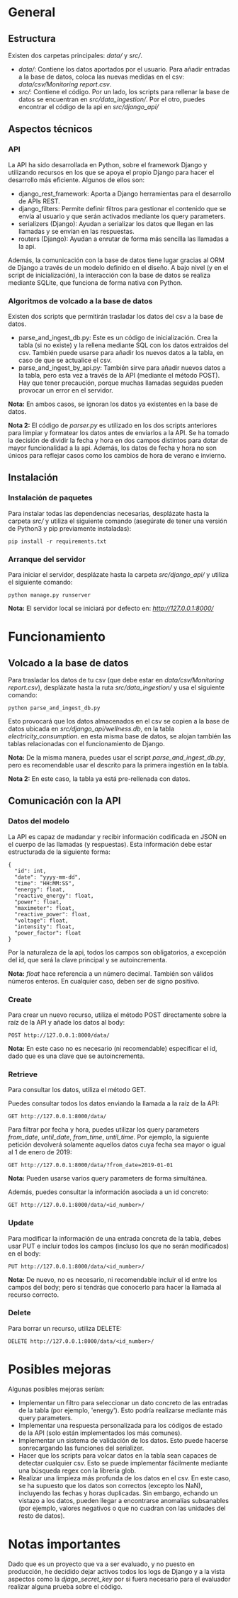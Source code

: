 # General
## Estructura
Existen dos carpetas principales: *data/* y *src/*. 

- *data/*: Contiene los datos aportados por el usuario. Para añadir entradas a la base de datos, coloca las nuevas medidas en el csv: *data/csv/Monitoring report.csv*.
- *src/*: Contiene el código. Por un lado, los scripts para rellenar la base de datos se encuentran en *src/data_ingestion/*. Por el otro, puedes encontrar el código de la api en *src/django_api/*

## Aspectos técnicos
### API

La API ha sido desarrollada en Python, sobre el framework Django y utilizando recursos en los que se apoya el propio Django para hacer el desarrollo más eficiente. Algunos de ellos son:

- django_rest_framework: Aporta a Django herramientas para el desarrollo de APIs REST.
- django_filters: Permite definir filtros para gestionar el contenido que se envía al usuario y que serán activados mediante los query parameters.
- serializers (Django): Ayudan a serializar los datos que llegan en las llamadas y se envían en las respuestas.
- routers (Django): Ayudan a enrutar de forma más sencilla las llamadas a la api.

Además, la comunicación con la base de datos tiene lugar gracias al ORM de Django a través de un modelo definido en el diseño. A bajo nivel (y en el script de inicialización), la interacción con la base de datos se realiza mediante SQLite, que funciona de forma nativa con Python.

### Algoritmos de volcado a la base de datos
Existen dos scripts que permitirán trasladar los datos del csv a la base de datos.

- parse_and_ingest_db.py: Este es un código de inicialización. Crea la tabla (si no existe) y la rellena mediante SQL con los datos extraidos del csv. También puede usarse para añadir los nuevos datos a la tabla, en caso de que se actualice el csv.
- parse_and_ingest_by_api.py: También sirve para añadir nuevos datos a la tabla, pero esta vez a través de la API (mediante el método POST). Hay que tener precaución, porque muchas llamadas seguidas pueden provocar un error en el servidor.

**Nota:** En ambos casos, se ignoran los datos ya existentes en la base de datos.

**Nota 2:** El código de *parser.py* es utilizado en los dos scripts anteriores para limpiar y formatear los datos antes de enviarlos a la API. Se ha tomado la decisión de dividir la fecha y hora en dos campos distintos para dotar de mayor funcionalidad a la api. Además, los datos de fecha y hora no son únicos para reflejar casos como los cambios de hora de verano e invierno.

## Instalación
### Instalación de paquetes

Para instalar todas las dependencias necesarias, desplázate hasta la carpeta *src/* y utiliza el siguiente comando (asegúrate de tener una versión de Python3 y pip previamente instaladas):

```
pip install -r requirements.txt
```
### Arranque del servidor

Para iniciar el servidor, desplázate hasta la carpeta *src/django_api/* y utiliza el siguiente comando:

```
python manage.py runserver
```

**Nota:** El servidor local se iniciará por defecto en: *http://127.0.0.1:8000/*

# Funcionamiento
## Volcado a la base de datos

Para trasladar los datos de tu csv (que debe estar en *data/csv/Monitoring report.csv*), desplázate hasta la ruta *src/data_ingestion/* y usa el siguiente comando:

```
python parse_and_ingest_db.py
```

Esto provocará que los datos almacenados en el csv se copien a la base de datos ubicada en *src/django_api/wellness.db*, en la tabla *electricity_consumption*. en esta misma base de datos, se alojan también las tablas relacionadas con el funcionamiento de Django.

**Nota:** De la misma manera, puedes usar el script *parse_and_ingest_db.py*, pero es recomendable usar el descrito para la primera ingestión en la tabla.

**Nota 2:** En este caso, la tabla ya está pre-rellenada con datos.

## Comunicación con la API
### Datos del modelo

La API es capaz de madandar y recibir información codificada en JSON en el cuerpo de las llamadas (y respuestas). Esta información debe estar estructurada de la siguiente forma: 

```
{
  "id": int,
  "date": "yyyy-mm-dd",
  "time": "HH:MM:SS",
  "energy": float,
  "reactive_energy": float,
  "power": float,
  "maximeter": float,
  "reactive_power": float,
  "voltage": float,
  "intensity": float,
  "power_factor": float
}
```

Por la naturaleza de la api, todos los campos son obligatorios, a excepción del id, que será la clave principal y se autoincrementa. 

**Nota:** *float* hace referencia a un número decimal. También son válidos números enteros. En cualquier caso, deben ser de signo positivo.

### Create 

Para crear un nuevo recurso, utiliza el método POST directamente sobre la raíz de la API y añade los datos al body:

```
POST http://127.0.0.1:8000/data/
```

**Nota:** En este caso no es necesario (ni recomendable) especificar el id, dado que es una clave que se autoincrementa.

### Retrieve

Para consultar los datos, utiliza el método GET. 

Puedes consultar todos los datos enviando la llamada a la raíz de la API:

```
GET http://127.0.0.1:8000/data/
```

Para filtrar por fecha y hora, puedes utilizar los query parameters *from_date*, *until_date*, *from_time*, *until_time*. Por ejemplo, la siguiente petición devolverá solamente aquellos datos cuya fecha sea mayor o igual al 1 de enero de 2019:

```
GET http://127.0.0.1:8000/data/?from_date=2019-01-01
```

**Nota:** Pueden usarse varios query parameters de forma simultánea.

Además, puedes consultar la información asociada a un id concreto:

```
GET http://127.0.0.1:8000/data/<id_number>/
```
### Update

Para modificar la información de una entrada concreta de la tabla, debes usar PUT e incluir todos los campos (incluso los que no serán modificados) en el body:

```
PUT http://127.0.0.1:8000/data/<id_number>/
```

**Nota:** De nuevo, no es necesario, ni recomendable incluir el id entre los campos del body; pero sí tendrás que conocerlo para hacer la llamada al recurso correcto.

### Delete

Para borrar un recurso, utiliza DELETE:

```
DELETE http://127.0.0.1:8000/data/<id_number>/
```

# Posibles mejoras

Algunas posibles mejoras serían:

- Implementar un filtro para seleccionar un dato concreto de las entradas de la tabla (por ejemplo, 'energy'). Esto podría realizarse mediante más query parameters.
- Implementar una respuesta personalizada para los códigos de estado de la API (solo están implementados los más comunes).
- Implementar un sistema de validación de los datos. Esto puede hacerse sonrecargando las funciones del serializer.
- Hacer que los scripts para volcar datos en la tabla sean capaces de detectar cualquier csv. Esto se puede implementar fácilmente mediante una búsqueda regex con la librería glob.
- Realizar una limpieza más profunda de los datos en el csv. En este caso, se ha supuesto que los datos son correctos (excepto los NaN), incluyendo las fechas y horas duplicadas. Sin embargo, echando un vistazo a los datos, pueden llegar a encontrarse anomalías subsanables (por ejemplo, valores negativos o que no cuadran con las unidades del resto de datos).

# Notas importantes

Dado que es un proyecto que va a ser evaluado, y no puesto en producción, he decidido dejar activos todos los logs de Django y a la vista aspectos como la *djago_secret_key* por si fuera necesario para el evaluador realizar alguna prueba sobre el código.
